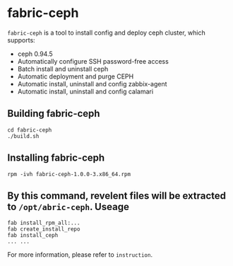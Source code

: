 fabric-ceph
===================================
``fabric-ceph`` is a tool to install config and deploy ceph cluster, which supports:
* ceph 0.94.5
* Automatically configure SSH password-free access
* Batch install and uninstall ceph
* Automatic deployment and purge CEPH
* Automatic install, uninstall and config zabbix-agent
* Automatic install, uninstall and config calamari


Building fabric-ceph
-----------------------------------
    cd fabric-ceph
    ./build.sh

Installing fabric-ceph
-----------------------------------
    rpm -ivh fabric-ceph-1.0.0-3.x86_64.rpm
By this command, revelent files will be extracted to ```/opt/abric-ceph```.
Useage
-----------------------------------
    fab install_rpm_all:...
    fab create_install_repo
    fab install_ceph
    ... ...
For more information, please refer to ``instruction``.
